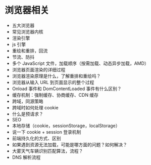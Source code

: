 # 浏览器相关
- 五大浏览器
- 常见浏览器内核
- 渲染引擎
- js 引擎
- 重绘和重排，回流
- 节流、防抖
- 多个 JavaScript 文件，加载顺序（按需加载、动态异步加载，AMD）
- 浏览器页面渲染的详细过程
- 浏览器渲染原理是什么，了解重排和重绘吗？
- 浏览器从输入 URL 到页面显示的整个过程
- Onload 事件和 DomContentLoaded 事件有什么区别？
- 缓存机制：强制缓存、协商缓存、CDN 缓存
- 跨域，同源策略
- 跨域时如何处理 cookie
- 什么是预请求？
- SEO
- 本地存储（cookie，sessionStorage，localStorage）
- 说一下 cookie + session 登录机制
- 前端持久化的方式、区别
- 如果遇到资源无法加载，可能是哪方面的问题？如何解决？
- 大雾天气车辆识别匹配算法，流程？
- DNS 解析流程

